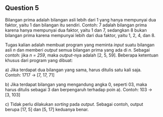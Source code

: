 ## Question 5 ##
Bilangan prima adalah bilangan asli lebih dari 1 yang hanya mempunyai dua faktor, yaitu 1 dan bilangan itu sendiri. Contoh: 7 adalah bilangan prima karena hanya mempunyai dua faktor, yaitu 1 dan 7, sedangkan 8 bukan bilangan prima karena mempunyai lebih dari dua faktor, yaitu 1, 2, 4, dan 8.

Tugas kalian adalah membuat program yang meminta *input* suatu bilangan asli *n* dan memberi *output* semua bilangan prima yang ada di *n*. Sebagai contoh: jika *n = 259*, maka *output*-nya adalah [2, 5, 59]. Beberapa ketentuan khusus dari program yang dibuat:

a) Jika terdapat dua bilangan yang sama, harus ditulis satu kali saja.
    Contoh: 1717 → [7, 17, 71]
    
b) Jika terdapat bilangan yang mengandung angka 0, seperti 03, maka harus ditulis sebagai 3 dan berpengaruh terhadap poin a).
    Contoh: 103 → [3, 103]
    
c) Tidak perlu dilakukan *sorting* pada *output*. Sebagai contoh, output berupa [17, 5] dan [5, 17] keduanya benar.
